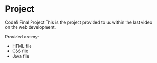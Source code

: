 # Project
Codefi Final Project
This is the project provided to us within the last video on the web development. 

Provided are my:
* HTML file
* CSS file
* Java file
